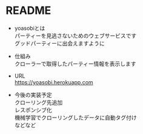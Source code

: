 # README

* yoasobiとは  
パーティーを見逃さないためのウェブサービスです  
グッドパーティーに出会えますように

* 仕組み  
クローラーで取得したパーティー情報を表示します

* URL  
https://yoasobi.herokuapp.com

* 今後の実装予定  
クローリング先追加  
レスポンシブ化  
機械学習でクローリングしたデータに自動タグ付け  
などなど